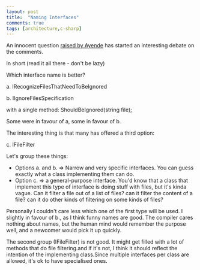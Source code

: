 ```yaml
---
layout: post
title:  "Naming Interfaces"
comments: true
tags: [architecture,c-sharp]
---
```



An innocent question [raised by Ayende](http://ayende.com/Blog/archive/2008/06/16/I-understand-that-naming-matters-so.aspx) has started an interesting debate on the comments.



In short (read it all there - don't be lazy)

Which interface name is better?

a. IRecognizeFilesThatNeedToBeIgnored

b. IIgnoreFilesSpecification

with a single method: ShouldBeIgnored(string file);



Some were in favour of a, some in favour of b. 

The interesting thing is that many has offered a third option:

c. IFileFilter



Let's group these things:
- Options a. and b. => Narrow and very specific interfaces. You can guess exactly what a class implementing them can do.
- Option c. => a general-purpose interface. You'd know that a class that implement this type of interface is doing stuff with files, but it's kinda vague. Can it filter a file out of a list of files? can it filter the content of a file? can it do other kinds of filtering on some kinds of files?

Personally I couldn't care less which one of the first type will be used. I slightly in favour of b., as I think funny names are good. The compiler cares nothing about names, but the human mind would remember the purpose well, and a newcomer would pick it up quickly.



The second group (IFileFilter) is not good. It might get filled with a lot of methods that do file filtering.and if it's not, I think it should reflect the intention of the implementing class.Since multiple interfaces per class are allowed, it's ok to have specialised ones. 


